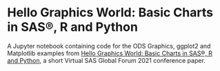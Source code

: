 # Hello Graphics World: Basic Charts in SAS®, R and Python
A Jupyter notebook containing code for the ODS Graphics, ggplot2 and Matplotlib examples from [Hello Graphics World: Basic Charts in SAS®, R and Python](https://communities.sas.com/t5/SAS-Global-Forum-Proceedings/Hello-Graphics-World-Basic-Charts-in-SAS-R-and-Python/ta-p/726342), a short Virtual SAS Global Forum 2021 conference paper.
